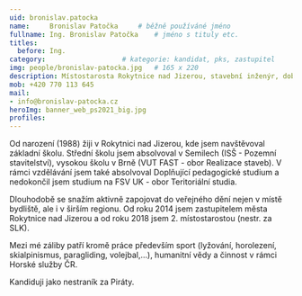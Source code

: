 ```yaml
---
uid: bronislav.patocka
name:     Bronislav Patočka  	# běžně používáné jméno
fullname: Ing. Bronislav Patočka  	# jméno s tituly etc.
titles:
  before: Ing.
category:                 	# kategorie: kandidat, pks, zastupitel
img: people/bronislav-patocka.jpg   # 165 x 220
description: Místostarosta Rokytnice nad Jizerou, stavební inženýr, dobrovolný člen Horské služby           	# kratký popis, max 160 znaků
mob: +420 770 113 645
mail:
- info@bronislav-patocka.cz
heroImg: banner_web_ps2021_big.jpg
profiles:
---
```


Od narození (1988) žiji v Rokytnici nad Jizerou, kde jsem navštěvoval základní školu. Střední školu jsem absolvoval v Semilech (ISŠ - Pozemní stavitelství), vysokou školu v Brně (VUT FAST - obor Realizace staveb). V rámci vzdělávání jsem také absolvoval Doplňující pedagogické studium a nedokončil jsem studium na FSV UK - obor Teritoriální studia.

Dlouhodobě se snažím aktivně zapojovat do veřejného dění nejen v místě bydliště, ale i v širším regionu. Od roku 2014 jsem zastupitelem města Rokytnice nad Jizerou a od roku 2018 jsem 2. místostarostou (nestr. za SLK).

Mezi mé záliby patří kromě práce především sport (lyžování, horolezení, skialpinismus, paragliding, volejbal,...), humanitní vědy a činnost v rámci Horské služby ČR.

Kandiduji jako nestraník za Piráty.